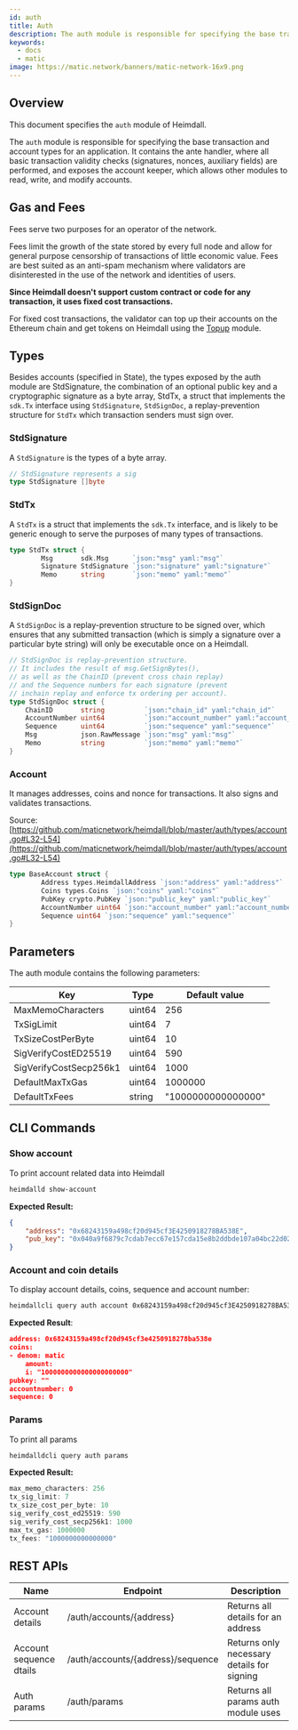 ```yaml
---
id: auth
title: Auth
description: The auth module is responsible for specifying the base transaction and account types for an application. It contains the ante handler, where all basic transaction validity checks (signatures, nonces, auxiliary fields) are performed, and exposes the account keeper, which allows other modules to read, write, and modify accounts.
keywords:
  - docs
  - matic
image: https://matic.network/banners/matic-network-16x9.png 
---
```

## Overview

This document specifies the `auth` module of Heimdall.

The `auth` module is responsible for specifying the base transaction and account types for an application. It contains the ante handler, where all basic transaction validity checks (signatures, nonces, auxiliary fields) are performed, and exposes the account keeper, which allows other modules to read, write, and modify accounts.

## Gas and Fees

Fees serve two purposes for an operator of the network.

Fees limit the growth of the state stored by every full node and allow for general purpose censorship of transactions of little economic value. Fees are best suited as an anti-spam mechanism where validators are disinterested in the use of the network and identities of users.

**Since Heimdall doesn't support custom contract or code for any transaction, it uses fixed cost transactions.**

For fixed cost transactions, the validator can top up their accounts on the Ethereum chain and get tokens on Heimdall using the [Topup](topup) module.

## Types

Besides accounts (specified in State), the types exposed by the auth module are StdSignature, the combination of an optional public key and a cryptographic signature as a byte array, StdTx, a struct that implements the `sdk.Tx` interface using `StdSignature`, `StdSignDoc`, a replay-prevention structure for `StdTx` which transaction senders must sign over.

### StdSignature

A `StdSignature` is the types of a byte array. 

```go
// StdSignature represents a sig
type StdSignature []byte
```

### **StdTx**

A `StdTx` is a struct that implements the `sdk.Tx` interface, and is likely to be generic enough to serve the purposes of many types of transactions.

```go
type StdTx struct {
		Msg       sdk.Msg      `json:"msg" yaml:"msg"`
		Signature StdSignature `json:"signature" yaml:"signature"`
		Memo      string       `json:"memo" yaml:"memo"`
}
```

### **StdSignDoc**

A `StdSignDoc` is a replay-prevention structure to be signed over, which ensures that any submitted transaction (which is simply a signature over a particular byte string) will only be executable once on a Heimdall.

```go
// StdSignDoc is replay-prevention structure.
// It includes the result of msg.GetSignBytes(),
// as well as the ChainID (prevent cross chain replay)
// and the Sequence numbers for each signature (prevent
// inchain replay and enforce tx ordering per account).
type StdSignDoc struct {
	ChainID       string          `json:"chain_id" yaml:"chain_id"`
	AccountNumber uint64          `json:"account_number" yaml:"account_number"`
	Sequence      uint64          `json:"sequence" yaml:"sequence"`
	Msg           json.RawMessage `json:"msg" yaml:"msg"`
	Memo          string          `json:"memo" yaml:"memo"`
}
```

### Account

It manages addresses, coins and nonce for transactions. It also signs and validates transactions.

Source: [https://github.com/maticnetwork/heimdall/blob/master/auth/types/account.go#L32-L54](https://github.com/maticnetwork/heimdall/blob/master/auth/types/account.go#L32-L54)

```go
type BaseAccount struct {
		Address types.HeimdallAddress `json:"address" yaml:"address"`
		Coins types.Coins `json:"coins" yaml:"coins"`
		PubKey crypto.PubKey `json:"public_key" yaml:"public_key"`
		AccountNumber uint64 `json:"account_number" yaml:"account_number"`
		Sequence uint64 `json:"sequence" yaml:"sequence"`
}
```

## **Parameters**

The auth module contains the following parameters:

|Key                   |Type  |Default value     |
|----------------------|------|------------------|
|MaxMemoCharacters     |uint64|256               |
|TxSigLimit            |uint64|7                 |
|TxSizeCostPerByte     |uint64|10                |
|SigVerifyCostED25519  |uint64|590               |
|SigVerifyCostSecp256k1|uint64|1000              |
|DefaultMaxTxGas       |uint64|1000000           |
|DefaultTxFees         |string|"1000000000000000"|


## CLI Commands

### **Show account**

To print account related data into Heimdall

```bash
heimdalld show-account
```

**Expected Result:**

```json
{
	"address": "0x68243159a498cf20d945cf3E4250918278BA538E",
	"pub_key": "0x040a9f6879c7cdab7ecc67e157cda15e8b2ddbde107a04bc22d02f50032e393f6360a05e85c7c1ecd201ad30dfb886af12dd02b47e4463f6f0f6f94159dc9f10b8"
}
```

### **Account and coin details**

To display account details, coins, sequence and account number:

```bash
heimdallcli query auth account 0x68243159a498cf20d945cf3E4250918278BA538E --trust-node
```

**Expected Result**:

```json
address: 0x68243159a498cf20d945cf3e4250918278ba538e
coins:
- denom: matic
    amount:
    i: "1000000000000000000000"
pubkey: ""
accountnumber: 0
sequence: 0
```

### Params

To print all params 

```go
heimdalldcli query auth params
```

**Expected Result:**

```go
max_memo_characters: 256
tx_sig_limit: 7
tx_size_cost_per_byte: 10
sig_verify_cost_ed25519: 590
sig_verify_cost_secp256k1: 1000
max_tx_gas: 1000000
tx_fees: "1000000000000000"
```

## REST APIs

|Name                  |Endpoint|Description       |
|----------------------|--------|------------------|
|Account details       |/auth/accounts/{address}|Returns all details for an address|
|Account sequence dtails|/auth/accounts/{address}/sequence|Returns only necessary details for signing|
|Auth params           |/auth/params|Returns all params auth module uses|
